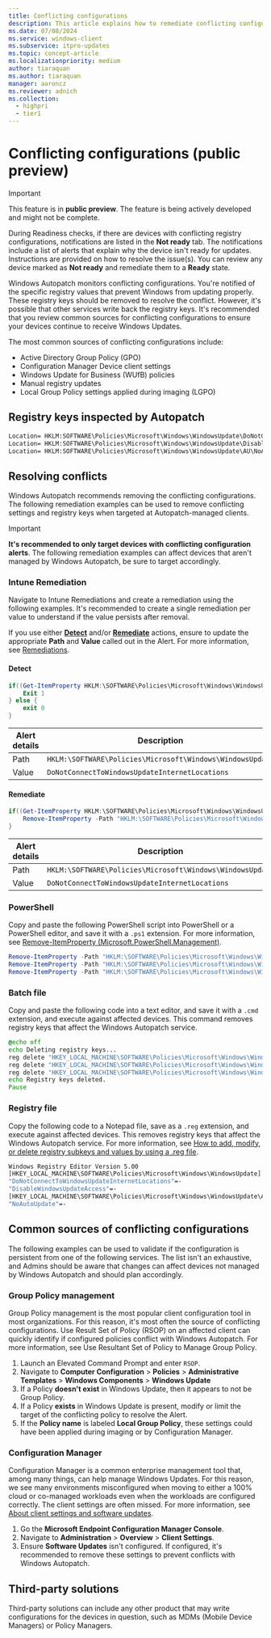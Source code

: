 ```yaml
---
title: Conflicting configurations
description: This article explains how to remediate conflicting configurations affecting the Windows Autopatch service.
ms.date: 07/08/2024
ms.service: windows-client
ms.subservice: itpro-updates
ms.topic: concept-article
ms.localizationpriority: medium
author: tiaraquan
ms.author: tiaraquan
manager: aaroncz
ms.reviewer: adnich
ms.collection:
  - highpri
  - tier1
---
```


# Conflicting configurations (public preview)

> [!IMPORTANT]
> This feature is in **public preview**. The feature is being actively developed and might not be complete.

During Readiness checks, if there are devices with conflicting registry configurations, notifications are listed in the **Not ready** tab. The notifications include a list of alerts that explain why the device isn't ready for updates. Instructions are provided on how to resolve the issue(s). You can review any device marked as **Not ready** and remediate them to a **Ready** state.

Windows Autopatch monitors conflicting configurations. You're notified of the specific registry values that prevent Windows from updating properly. These registry keys should be removed to resolve the conflict. However, it's possible that other services write back the registry keys. It's recommended that you review common sources for conflicting configurations to ensure your devices continue to receive Windows Updates.

The most common sources of conflicting configurations include:

- Active Directory Group Policy (GPO)
- Configuration Manager Device client settings
- Windows Update for Business (WUfB) policies
- Manual registry updates
- Local Group Policy settings applied during imaging (LGPO)

## Registry keys inspected by Autopatch

```cmd
Location= HKLM:SOFTWARE\Policies\Microsoft\Windows\WindowsUpdate\DoNotConnectToWindowsUpdateInternetLocations Value=Any
Location= HKLM:SOFTWARE\Policies\Microsoft\Windows\WindowsUpdate\DisableWindowsUpdateAccess Value=Any
Location= HKLM:SOFTWARE\Policies\Microsoft\Windows\WindowsUpdate\AU\NoAutoUpdate Value=Any
```

## Resolving conflicts

Windows Autopatch recommends removing the conflicting configurations. The following remediation examples can be used to remove conflicting settings and registry keys when targeted at Autopatch-managed clients.

> [!IMPORTANT]
> **It's recommended to only target devices with conflicting configuration alerts**. The following remediation examples can affect devices that aren't managed by Windows Autopatch, be sure to target accordingly.

### Intune Remediation

Navigate to Intune Remediations and create a remediation using the following examples. It's recommended to create a single remediation per value to understand if the value persists after removal.

If you use either [**Detect**](#detect) and/or [**Remediate**](#remediate) actions, ensure to update the appropriate **Path** and **Value** called out in the Alert. For more information, see [Remediations](/mem/intune/fundamentals/remediations).

#### Detect

```powershell
if((Get-ItemProperty HKLM:\SOFTWARE\Policies\Microsoft\Windows\WindowsUpdate).PSObject.Properties.Name -contains 'DoNotConnectToWindowsUpdateInternetLocations') {
    Exit 1
} else {
    exit 0
}
```

| Alert details | Description |
| ----- | ----- |
| Path | `HKLM:\SOFTWARE\Policies\Microsoft\Windows\WindowsUpdate` |
| Value | `DoNotConnectToWindowsUpdateInternetLocations` |

#### Remediate

```powershell
if((Get-ItemProperty HKLM:\SOFTWARE\Policies\Microsoft\Windows\WindowsUpdate).PSObject.Properties.Name -contains 'DoNotConnectToWindowsUpdateInternetLocations') {
    Remove-ItemProperty -Path "HKLM:\SOFTWARE\Policies\Microsoft\Windows\WindowsUpdate" -Name "DoNotConnectToWindowsUpdateInternetLocations"
}
```

| Alert details | Description |
| ----- | ----- |
| Path | `HKLM:\SOFTWARE\Policies\Microsoft\Windows\WindowsUpdate` |
| Value | `DoNotConnectToWindowsUpdateInternetLocations` |

### PowerShell

Copy and paste the following PowerShell script into PowerShell or a PowerShell editor, and save it with a `.ps1` extension. For more information, see [Remove-ItemProperty (Microsoft.PowerShell.Management)](/powershell/module/microsoft.powershell.management/remove-itemproperty).

```powershell
Remove-ItemProperty -Path "HKLM:\SOFTWARE\Policies\Microsoft\Windows\WindowsUpdate" -Name "DoNotConnectToWindowsUpdateInternetLocations"
Remove-ItemProperty -Path "HKLM:\SOFTWARE\Policies\Microsoft\Windows\WindowsUpdate" -Name "DisableWindowsUpdateAccess"
Remove-ItemProperty -Path "HKLM:\SOFTWARE\Policies\Microsoft\Windows\WindowsUpdate\AU" -Name "NoAutoUpdate"
```

### Batch file

Copy and paste the following code into a text editor, and save it with a `.cmd` extension, and execute against affected devices. This command removes registry keys that affect the Windows Autopatch service.

```cmd
@echo off
echo Deleting registry keys...
reg delete "HKEY_LOCAL_MACHINE\SOFTWARE\Policies\Microsoft\Windows\WindowsUpdate" /v "DoNotConnectToWindowsUpdateInternetLocations" /f
reg delete "HKEY_LOCAL_MACHINE\SOFTWARE\Policies\Microsoft\Windows\WindowsUpdate" /v "DisableWindowsUpdateAccess" /f
reg delete "HKEY_LOCAL_MACHINE\SOFTWARE\Policies\Microsoft\Windows\WindowsUpdate\AU" /v "NoAutoUpdate" /f
echo Registry keys deleted.
Pause
```

### Registry file

Copy the following code to a Notepad file, save as a `.reg` extension, and execute against affected devices. This removes registry keys that affect the Windows Autopatch service. For more information, see [How to add, modify, or delete registry subkeys and values by using a .reg file](https://support.microsoft.com/topic/how-to-add-modify-or-delete-registry-subkeys-and-values-by-using-a-reg-file-9c7f37cf-a5e9-e1cd-c4fa-2a26218a1a23).

```cmd
Windows Registry Editor Version 5.00
[HKEY_LOCAL_MACHINE\SOFTWARE\Policies\Microsoft\Windows\WindowsUpdate]
"DoNotConnectToWindowsUpdateInternetLocations"=-
"DisableWindowsUpdateAccess"=-
[HKEY_LOCAL_MACHINE\SOFTWARE\Policies\Microsoft\Windows\WindowsUpdate\AU]
"NoAutoUpdate"=-
```

## Common sources of conflicting configurations

The following examples can be used to validate if the configuration is persistent from one of the following services. The list isn't an exhaustive, and Admins should be aware that changes can affect devices not managed by Windows Autopatch and should plan accordingly.

### Group Policy management

Group Policy management is the most popular client configuration tool in most organizations. For this reason, it's most often the source of conflicting configurations. Use Result Set of Policy (RSOP) on an affected client can quickly identify if configured policies conflict with Windows Autopatch. For more information, see Use Resultant Set of Policy to Manage Group Policy.

1. Launch an Elevated Command Prompt and enter `RSOP`.
1. Navigate to **Computer Configuration** > **Policies** > **Administrative Templates** > **Windows Components** > **Windows Update**
1. If a Policy **doesn't exist** in Windows Update, then it appears to not be Group Policy.
1. If a Policy **exists** in Windows Update is present, modify or limit the target of the conflicting policy to resolve the Alert.
1. If the **Policy name** is labeled **Local Group Policy**, these settings could have been applied during imaging or by Configuration Manager.

### Configuration Manager

Configuration Manager is a common enterprise management tool that, among many things, can help manage Windows Updates. For this reason, we see many environments misconfigured when moving to either a 100% cloud or co-managed workloads even when the workloads are configured correctly. The client settings are often missed. For more information, see [About client settings and software updates](/mem/configmgr/core/clients/deploy/about-client-settings#software-updates).

1. Go the **Microsoft Endpoint Configuration Manager Console**.
1. Navigate to **Administration** > **Overview** > **Client Settings**.
1. Ensure **Software Updates** isn't configured. If configured, it's recommended to remove these settings to prevent conflicts with Windows Autopatch.

## Third-party solutions

Third-party solutions can include any other product that may write configurations for the devices in question, such as MDMs (Mobile Device Managers) or Policy Managers.
